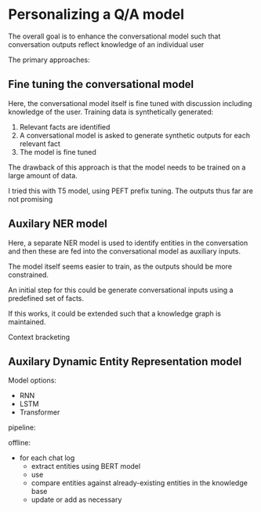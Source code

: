 # Personalizing a Q/A model

The overall goal is to enhance the conversational model such that conversation outputs reflect knowledge of an individual user

The primary approaches:

## Fine tuning the conversational model
Here, the conversational model itself is fine tuned with discussion including knowledge of the user. Training data is synthetically generated:
1) Relevant facts are identified
2) A conversational model is asked to generate synthetic outputs for each relevant fact
3) The model is fine tuned

The drawback of this approach is that the model needs to be trained on a large amount of data.


I tried this with T5 model, using PEFT prefix tuning. The outputs thus far are not promising

## Auxilary NER model
Here, a separate NER model is used to identify entities in the conversation and then these are fed into the conversational model as auxiliary inputs.

The model itself seems easier to train, as the outputs should be more constrained.

An initial step for this could be generate conversational inputs using a predefined set of facts.

If this works, it could be extended such that a knowledge graph is maintained.


Context bracketing

## Auxilary Dynamic Entity Representation model

Model options:
- RNN
- LSTM
- Transformer

pipeline:

offline:
- for each chat log
  - extract entities using BERT model
  - use 
  - compare entities against already-existing entities in the knowledge base
  - update or add as necessary

